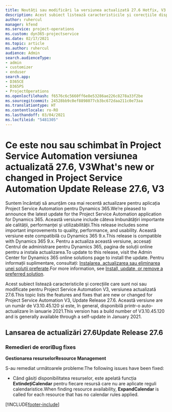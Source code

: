 ```yaml
---
title: Noutăți sau modificări la versiunea actualizată 27.6 Hotfix, V3 în Project Service Automation
description: Acest subiect listează caracteristicile și corecțiile disponibile în versiunea actualizată 27.6 Hotfix, V3 pentru Project Service Automation.
author: ruhercul
manager: kfend
ms.service: project-operations
ms.custom: dyn365-projectservice
ms.date: 02/17/2021
ms.topic: article
ms.author: ruhercul
audience: Admin
search.audienceType:
- admin
- customizer
- enduser
search.app:
- D365CE
- D365PS
- ProjectOperations
ms.openlocfilehash: f6576c6c5660ff6e8e53286ae226c8278a33f2be
ms.sourcegitcommit: 24528bb9c0ef8898077cb3bc672daa211c0e73aa
ms.translationtype: HT
ms.contentlocale: ro-RO
ms.lasthandoff: 03/04/2021
ms.locfileid: "5481305"
---
```

# <a name="whats-new-or-changed-in-project-service-automation-update-release-276-v3"></a><span data-ttu-id="1924d-103">Ce este nou sau schimbat în Project Service Automation versiunea actualizată 27.6, V3</span><span class="sxs-lookup"><span data-stu-id="1924d-103">What's new or changed in Project Service Automation Update Release 27.6, V3</span></span>

<span data-ttu-id="1924d-104">Suntem încântați să anunțăm cea mai recentă actualizare pentru aplicația Project Service Automation pentru Dynamics 365.</span><span class="sxs-lookup"><span data-stu-id="1924d-104">We’re pleased to announce the latest update for the Project Service Automation application for Dynamics 365.</span></span> <span data-ttu-id="1924d-105">Această versiune include câteva îmbunătățiri importante ale calității, performanței și utilizabilității.</span><span class="sxs-lookup"><span data-stu-id="1924d-105">This release includes some important improvements to quality, performance, and usability.</span></span> <span data-ttu-id="1924d-106">Această versiune este compatibilă cu Dynamics 365 9.x.</span><span class="sxs-lookup"><span data-stu-id="1924d-106">This release is compatible with Dynamics 365 9.x.</span></span> <span data-ttu-id="1924d-107">Pentru a actualiza această versiune, accesați Centrul de administrare pentru Dynamics 365, pagina de soluții online pentru a instala actualizarea.</span><span class="sxs-lookup"><span data-stu-id="1924d-107">To update to this release, visit the Admin Center for Dynamics 365 online solutions page to install the update.</span></span> <span data-ttu-id="1924d-108">Pentru informații suplimentare, consultați: [Instalarea, actualizarea sau eliminarea unei soluții preferate](https://docs.microsoft.com/power-platform/admin/install-remove-preferred-solution).</span><span class="sxs-lookup"><span data-stu-id="1924d-108">For more information, see [Install, update, or remove a preferred solution](https://docs.microsoft.com/power-platform/admin/install-remove-preferred-solution).</span></span>

<span data-ttu-id="1924d-109">Acest subiect listează caracteristicile și corecțiile care sunt noi sau modificate pentru Project Service Automation V3, versiunea actualizată 27.6.</span><span class="sxs-lookup"><span data-stu-id="1924d-109">This topic lists the features and fixes that are new or changed for Project Service Automation V3, Update Release 27.6.</span></span> <span data-ttu-id="1924d-110">Această versiune are un număr de V3.10.45.120 și este, în general, disponibilă printr-o auto-actualizare în ianuarie 2021.</span><span class="sxs-lookup"><span data-stu-id="1924d-110">This version has a build number of V3.10.45.120 and is generally available through a self-update in January 2021.</span></span>

## <a name="update-release-276"></a><span data-ttu-id="1924d-111">Lansarea de actualizări 27.6</span><span class="sxs-lookup"><span data-stu-id="1924d-111">Update Release 27.6</span></span>

### <a name="bug-fixes"></a><span data-ttu-id="1924d-112">Remedieri de erori</span><span class="sxs-lookup"><span data-stu-id="1924d-112">Bug fixes</span></span>


<span data-ttu-id="1924d-113">**Gestionarea resurselor**</span><span class="sxs-lookup"><span data-stu-id="1924d-113">**Resource Management**</span></span>

<span data-ttu-id="1924d-114">S-au remediat următoarele probleme:</span><span class="sxs-lookup"><span data-stu-id="1924d-114">The following issues have been fixed:</span></span>

- <span data-ttu-id="1924d-115">Când găsiți disponibilitatea resurselor, este apelată funcția **ExtindețiCalendar** pentru fiecare resursă care nu are aplicate reguli calendaristice.</span><span class="sxs-lookup"><span data-stu-id="1924d-115">When finding resource availability, **ExpandCalendar** is called for each resource that has no calendar rules applied.</span></span>


[!INCLUDE[footer-include](../includes/footer-banner.md)]
